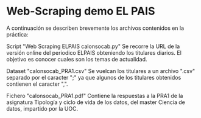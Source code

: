 # Web-Scraping demo EL PAIS

A continuación se describen brevemente los archivos contenidos en la práctica:

Script "Web Scraping ELPAIS calonsocab.py" Se recorre la URL de la versión online del periodico ELPAIS obteniendo los titulares diarios. El objetivo es conocer cuales son los temas de actualidad.

Dataset "calonsocab_PRA1.csv" Se vuelcan los titulares a un archivo ".csv" separado por el caracter ";" ya que algunos de los titulares obtenidos contienen el caracter ",".

Fichero "calonsocab_PRA1.pdf" Contiene la respuestas a la PRA1 de la asignatura Tipología y ciclo de vida de los datos, del master Ciencia de datos, impartido por la UOC.
